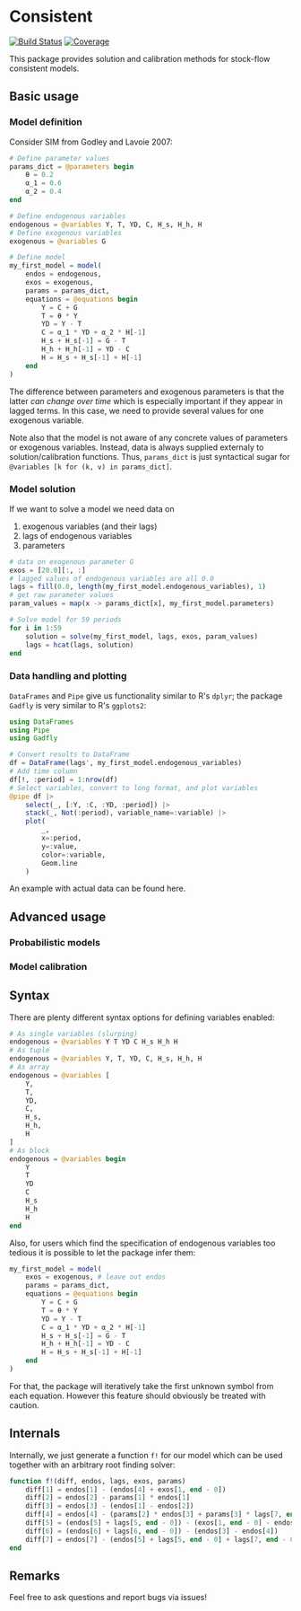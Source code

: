 # Consistent

[![Build Status](https://github.com/JohannesNaegele/Consistent.jl/actions/workflows/CI.yml/badge.svg?branch=main)](https://github.com/JohannesNaegele/Consistent.jl/actions/workflows/CI.yml?query=branch%3Amain)
[![Coverage](https://codecov.io/gh/JohannesNaegele/Consistent.jl/branch/main/graph/badge.svg)](https://codecov.io/gh/JohannesNaegele/Consistent.jl)

This package provides solution and calibration methods for stock-flow consistent models.

## Basic usage

### Model definition

Consider SIM from Godley and Lavoie 2007:

```julia
# Define parameter values
params_dict = @parameters begin
    θ = 0.2
    α_1 = 0.6
    α_2 = 0.4
end

# Define endogenous variables
endogenous = @variables Y, T, YD, C, H_s, H_h, H
# Define exogenous variables
exogenous = @variables G

# Define model
my_first_model = model(
    endos = endogenous,
    exos = exogenous,
    params = params_dict,
    equations = @equations begin
        Y = C + G
        T = θ * Y
        YD = Y - T
        C = α_1 * YD + α_2 * H[-1]
        H_s + H_s[-1] = G - T
        H_h + H_h[-1] = YD - C
        H = H_s + H_s[-1] + H[-1]
    end
)
```

The difference between parameters and exogenous parameters is that the latter *can change over time* which is especially important if they appear in lagged terms. In this case, we need to provide several values for one exogenous variable.

Note also that the model is not aware of any concrete values of parameters or exogenous variables. Instead, data is always supplied externaly to solution/calibration functions. Thus, `params_dict` is just syntactical sugar for `@variables [k for (k, v) in params_dict]`.

### Model solution
If we want to solve a model we need data on
1. exogenous variables (and their lags)
2. lags of endogenous variables
3. parameters

```julia
# data on exogenous parameter G
exos = [20.0][:, :]
# lagged values of endogenous variables are all 0.0
lags = fill(0.0, length(my_first_model.endogenous_variables), 1)
# get raw parameter values
param_values = map(x -> params_dict[x], my_first_model.parameters)
```



```julia
# Solve model for 59 periods
for i in 1:59
    solution = solve(my_first_model, lags, exos, param_values)
    lags = hcat(lags, solution)
end
```

### Data handling and plotting
`DataFrames` and `Pipe` give us functionality similar to R's `dplyr`; the package ```Gadfly``` is very similar to R's `ggplots2`:

```julia
using DataFrames
using Pipe
using Gadfly

# Convert results to DataFrame
df = DataFrame(lags', my_first_model.endogenous_variables)
# Add time column
df[!, :period] = 1:nrow(df)
# Select variables, convert to long format, and plot variables
@pipe df |>
    select(_, [:Y, :C, :YD, :period]) |>
    stack(_, Not(:period), variable_name=:variable) |>
    plot(
        _,
        x=:period,
        y=:value,
        color=:variable,
        Geom.line
    )
```

An example with actual data can be found here.

## Advanced usage

### Probabilistic models

### Model calibration



## Syntax

There are plenty different syntax options for defining variables enabled:

```julia
# As single variables (slurping)
endogenous = @variables Y T YD C H_s H_h H
# As tuple
endogenous = @variables Y, T, YD, C, H_s, H_h, H
# As array
endogenous = @variables [
    Y,
    T,
    YD,
    C,
    H_s,
    H_h,
    H
]
# As block
endogenous = @variables begin
    Y
    T
    YD
    C
    H_s
    H_h
    H
end
```

Also, for users which find the specification of endogenous variables too tedious it is possible to let the package infer them:

```julia
my_first_model = model(
    exos = exogenous, # leave out endos
    params = params_dict,
    equations = @equations begin
        Y = C + G
        T = θ * Y
        YD = Y - T
        C = α_1 * YD + α_2 * H[-1]
        H_s + H_s[-1] = G - T
        H_h + H_h[-1] = YD - C
        H = H_s + H_s[-1] + H[-1]
    end
)
```
For that, the package will iteratively take the first unknown symbol from each equation. However this feature should obviously be treated with caution.

## Internals

Internally, we just generate a function `f!` for our model which can be used together with an arbitrary root finding solver:

```julia
function f!(diff, endos, lags, exos, params)
    diff[1] = endos[1] - (endos[4] + exos[1, end - 0])
    diff[2] = endos[2] - params[1] * endos[1]
    diff[3] = endos[3] - (endos[1] - endos[2])
    diff[4] = endos[4] - (params[2] * endos[3] + params[3] * lags[7, end - 0])
    diff[5] = (endos[5] + lags[5, end - 0]) - (exos[1, end - 0] - endos[2])
    diff[6] = (endos[6] + lags[6, end - 0]) - (endos[3] - endos[4])
    diff[7] = endos[7] - (endos[5] + lags[5, end - 0] + lags[7, end - 0])
end
```

## Remarks

Feel free to ask questions and report bugs via issues!
